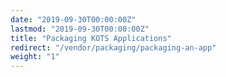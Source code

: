 ```yaml
---
date: "2019-09-30T00:00:00Z"
lastmod: "2019-09-30T00:00:00Z"
title: "Packaging KOTS Applications"
redirect: "/vendor/packaging/packaging-an-app"
weight: "1"
---
```

